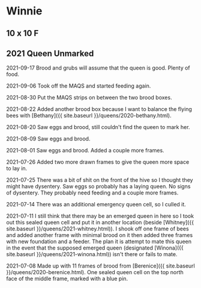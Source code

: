 # Winnie

## 10 x 10 F

## 2021 Queen Unmarked

2021-09-17 Brood and grubs will assume that the queen is good.  Plenty of food.

2021-09-06 Took off the MAQS and started feeding again.

2021-08-30 Put the MAQS strips on between the two brood boxes.

2021-08-22 Added another brood box because I want to balance the flying bees with [Bethany]({{ site.baseurl }}/queens/2020-bethany.html).

2021-08-20 Saw eggs and brood, still couldn't find the queen to mark her.

2021-08-09 Saw eggs and brood.

2021-08-01 Saw eggs and brood.  Added a couple more frames.

2021-07-26 Added two more drawn frames to give the queen more space to lay in.

2021-07-25 There was a bit of shit on the front of the hive so I thought they might have dysentery.  Saw eggs so probably has a laying queen.  No signs of dysentery.  They probably need feeding and a couple more frames.

2021-07-14 There was an additional emergency queen cell, so I culled it.

2021-07-11 I still think that there may be an emerged queen in here so I took out this sealed queen cell and put it in another location (beside [Whitney]({{ site.baseurl }}/queens/2021-whitney.html)).  I shook off one frame of bees and added another frame with minimal brood on it then added three frames with new foundation and a feeder.  The plan it is attempt to mate this queen in the event that the supposed emerged queen (designated [Winona]({{ site.baseurl }}/queens/2021-winona.html)) isn't there or fails to mate.

2021-07-08 Made up with 11 frames of brood from [Berenice]({{ site.baseurl }}/queens/2020-berenice.html).   One sealed queen cell on the top north face of the middle frame, marked with a blue pin.
